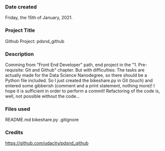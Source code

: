 ### Date created
Friday, the 15th of January, 2021.

### Project Title
Github Project: pdsnd_github

### Description
Comming from "Front End Developer" path, end project in the "1. Pre-requisite: Git and Github" chapter.
But with difficulties: The tasks are actually made for the Data Science Nanodegree, so there should be a Python file included. So I just created the bikeshare.py in Git (touch) and entered some gibberish (comment and a print statement, nothing more)! I hope it is sufficient in order to perform a commit! Refactoring of the code is, well, not possible without the code…

### Files used
README.md  bikeshare.py .gitignore

### Credits
https://github.com/udacity/pdsnd_github
